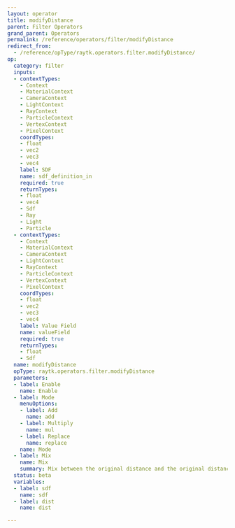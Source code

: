 ```yaml
---
layout: operator
title: modifyDistance
parent: Filter Operators
grand_parent: Operators
permalink: /reference/operators/filter/modifyDistance
redirect_from:
  - /reference/opType/raytk.operators.filter.modifyDistance/
op:
  category: filter
  inputs:
  - contextTypes:
    - Context
    - MaterialContext
    - CameraContext
    - LightContext
    - RayContext
    - ParticleContext
    - VertexContext
    - PixelContext
    coordTypes:
    - float
    - vec2
    - vec3
    - vec4
    label: SDF
    name: sdf_definition_in
    required: true
    returnTypes:
    - float
    - vec4
    - Sdf
    - Ray
    - Light
    - Particle
  - contextTypes:
    - Context
    - MaterialContext
    - CameraContext
    - LightContext
    - RayContext
    - ParticleContext
    - VertexContext
    - PixelContext
    coordTypes:
    - float
    - vec2
    - vec3
    - vec4
    label: Value Field
    name: valueField
    required: true
    returnTypes:
    - float
    - Sdf
  name: modifyDistance
  opType: raytk.operators.filter.modifyDistance
  parameters:
  - label: Enable
    name: Enable
  - label: Mode
    menuOptions:
    - label: Add
      name: add
    - label: Multiply
      name: mul
    - label: Replace
      name: replace
    name: Mode
  - label: Mix
    name: Mix
    summary: Mix between the original distance and the original distance.
  status: beta
  variables:
  - label: sdf
    name: sdf
  - label: dist
    name: dist

---
```

